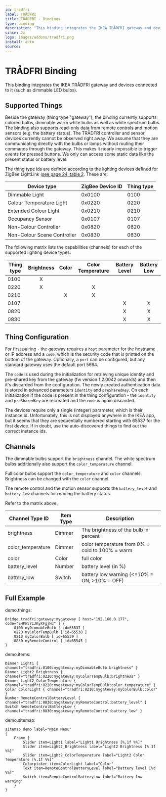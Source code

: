 ```yaml
---
id: tradfri
label: TRÅDFRI
title: TRÅDFRI - Bindings
type: binding
description: "This binding integrates the IKEA TRÅDFRI gateway and devices connected to it (such as dimmable LED bulbs)."
since: 2x
logo: images/addons/tradfri.png
install: auto
source: 
---
```


<!-- Attention authors: Do not edit directly. Please add your changes to the appropriate source repository -->


# TRÅDFRI Binding

<AddonLogo/>

This binding integrates the IKEA TRÅDFRI gateway and devices connected to it (such as dimmable LED bulbs).

## Supported Things

Beside the gateway (thing type "gateway"), the binding currently supports colored bulbs, dimmable warm white bulbs as well as white spectrum bulbs.
The binding also supports read-only data from remote controls and motion sensors (e.g. the battery status).
The TRÅDFRI controller and sensor devices currently cannot be observed right away.
We assume that they are communicating directly with the bulbs or lamps without routing their commands through the gateway.
This makes it nearly impossible to trigger events for pressed buttons.
We only can access some static data like the present status or battery level. 

The thing type ids are defined according to the lighting devices defined for ZigBee LightLink ([see page 24, table 2](https://www.nxp.com/documents/user_manual/JN-UG-3091.pdf).
These are:

| Device type                     | ZigBee Device ID | Thing type |
|---------------------------------|------------------|------------|
| Dimmable Light                  | 0x0100           | 0100       |
| Colour Temperature Light        | 0x0220           | 0220       |
| Extended Colour Light           | 0x0210           | 0210       |
| Occupancy Sensor                | 0x0107           | 0107       |
| Non-Colour Controller           | 0x0820           | 0820       |
| Non-Colour Scene Controller     | 0x0830           | 0830       |

The following matrix lists the capabilities (channels) for each of the supported lighting device types:

| Thing type  | Brightness | Color | Color Temperature | Battery Level | Battery Low |
|-------------|:----------:|:-----:|:-----------------:|:-------------:|:-----------:|
|  0100       |     X      |       |                   |               |             |
|  0220       |     X      |       |         X         |               |             |
|  0210       |            |   X   |         X         |               |             |
|  0107       |            |       |                   |       X       |      X      |
|  0820       |            |       |                   |       X       |      X      |
|  0830       |            |       |                   |       X       |      X      |

## Thing Configuration

For first pairing - the gateway requires a `host` parameter for the hostname or IP address and a `code`, which is the security code that is printed on the bottom of the gateway.
Optionally, a `port` can be configured, but any standard gateway uses the default port 5684.

The `code` is used during the initialization for retrieving unique identity and pre-shared key from the gateway (fw version 1.2.0042 onwards) and then it's discarded from the configuration. The newly created authentication data is stored in advanced parameters `identity` and `preSharedKey`.
On each initialization if the code is present in the thing configuration - the `identity` and `preSharedKey` are recreated and the `code` is again discarded.

The devices require only a single (integer) parameter, which is their instance id. Unfortunately, this is not displayed anywhere in the IKEA app, but it seems that they are sequentially numbered starting with 65537 for the first device. If in doubt, use the auto-discovered things to find out the correct instance ids.

## Channels

The dimmable bulbs support the `brightness` channel.
The white spectrum bulbs additionally also support the `color_temperature` channel. 

Full color bulbs support the `color_temperature` and `color` channels.
Brightness can be changed with the `color` channel.

The remote control and the motion sensor supports the `battery_level` and `battery_low` channels for reading the battery status.

Refer to the matrix above.

| Channel Type ID   | Item Type | Description                                      |
|-------------------|-----------|--------------------------------------------------|
| brightness        | Dimmer    | The brightness of the bulb in percent            |
| color_temperature | Dimmer    | color temperature from 0% = cold to 100% = warm  |
| color             | Color     | full color                                       |
| battery_level     | Number    | battery level (in %)                             |
| battery_low       | Switch    | battery low warning (<=10% = ON, >10% = OFF)     |

## Full Example

demo.things:

```
Bridge tradfri:gateway:mygateway [ host="192.168.0.177", code="EHPW5rIJKyXFgjH3" ] {
    0100 myDimmableBulb [ id=65537 ]    
    0220 myColorTempBulb [ id=65538 ]
    0210 myColorBulb [ id=65539 ]
    0830 myRemoteControl [ id=65545 ]
}
```

demo.items:

```
Dimmer Light1 { channel="tradfri:0100:mygateway:myDimmableBulb:brightness" }
Dimmer Light2_Brightness { channel="tradfri:0220:mygateway:myColorTempBulb:brightness" }
Dimmer Light2_ColorTemperature { channel="tradfri:0220:mygateway:myColorTempBulb:color_temperature" }
Color ColorLight { channel="tradfri:0210:mygateway:myColorBulb:color" }
Number RemoteControlBatteryLevel { channel="tradfri:0830:mygateway:myRemoteControl:battery_level" } 
Switch RemoteControlBatteryLow { channel="tradfri:0830:mygateway:myRemoteControl:battery_low" }
```

demo.sitemap:

```
sitemap demo label="Main Menu"
{
    Frame {
        Slider item=Light1 label="Light1 Brightness [%.1f %%]"
        Slider item=Light2_Brightness label="Light2 Brightness [%.1f %%]"
        Slider item=Light2_ColorTemperature label="Light2 Color Temperature [%.1f %%]"
        Colorpicker item=ColorLight label="Color"
        Text item=RemoteControlBatteryLevel label="Battery level [%d %%]"
        Switch item=RemoteControlBatteryLow label="Battery low warning"
    }
}
```

<DocPreviousVersions/>
<EditPageLink/>
